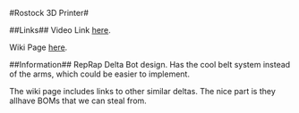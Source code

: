 #Rostock 3D Printer#

##Links##
Video Link [here](https://www.youtube.com/watch?v=AYs6jASd_Ww).   

Wiki Page [here](http://reprap.org/wiki/Rostock).

##Information##
RepRap Delta Bot design.  Has the cool belt system instead of the arms, 
which could be easier to implement.     

The wiki page includes links to other similar deltas.  The nice part is they
allhave BOMs that we can steal from.


